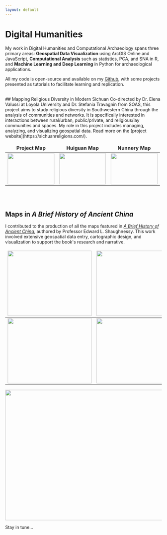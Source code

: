 ```yaml
---
layout: default
---
```


<style>
td, th {
   border: none!important;
}
.SRpreview {
   height:100px;
   width:150px;
}

.BHpreview {
   height:210px;
   width:270px;
}
</style>

# Digital Humanities

My work in Digital Humanities and Computational Archaeology spans three primary areas: **Geospatial Data Visualization** using ArcGIS Online and JavaScript, **Computational Analysis** such as statistics, PCA, and SNA in R, and **Machine Learning and Deep Learning** in Python for archaeological applications.

All my code is open-source and available on my [Github](https://github.com/ywzhou997), with some projects presented as tutorials to facilitate learning and replication.

<br>
## Mapping Religious Diversity in Modern Sichuan
Co-directed by Dr. Elena Valussi at Loyola University and Dr. Stefania Travagnin from SOAS, this project aims to study religious diversity in Southwestern China through the analysis of communities and networks. It is specifically interested in interactions between rural/urban, public/private, and religious/lay communities and spaces. My role in this project includes managing, analyzing, and visualizing geospatial data. Read more on the [project website](https://sichuanreligions.com/).


Project Map|  Huiguan Map  | Nunnery Map
:-------------------------:|:-------------------------:|:-------------------------:
[<img src="assets/img/SichuanReligionProjectMap.png" class="SRpreview">](https://ywzhou997.github.io/SichuanReligions/ProjectMap.html)  | [<img src="assets/img/SichuanReligionHuiguanMap.png" class="SRpreview">](https://ywzhou997.github.io/SichuanReligions/HuiguanMap.html) | [<img src="assets/img/SichuanReligionNunneryMap.png" class="SRpreview">](https://ywzhou997.github.io/SichuanReligions/NunneryMap.html)


<br>
<br>

## Maps in _A Brief History of Ancient China_
I contributed to the production of all the maps featured in [_A Brief History of Ancient China_](https://www.bloomsbury.com/us/brief-history-of-ancient-china-9781350170377/), authored by Professor Edward L. Shaughnessy. This work involved extensive geospatial data entry, cartographic design, and visualization to support the book's research and narrative.

<img src="assets/img/BriefHistory-ShangMap.jpg" class="BHpreview">  |   <img src="assets/img/BriefHistory-ZhouMap.jpg" class="BHpreview">
:-------------------------:|:-------------------------:
<img src="assets/img/BriefHistory-SpringAutumnMap.jpg" class="BHpreview"> | <img src="assets/img/BriefHistory-WarringStatesMap.jpg" class="BHpreview">

<img src="assets/img/BriefHistory-ArchaeologyMap.jpg" style="width:540px;height:420px;margin-left:auto;margin-right:auto">
<br>

Stay in tune...









